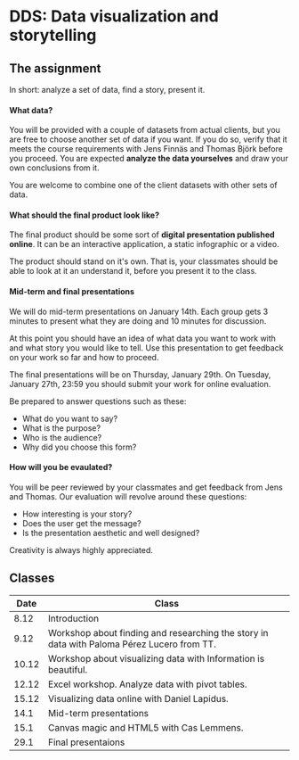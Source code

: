 # DDS: Data visualization and storytelling

## The assignment

In short: analyze a set of data, find a story, present it.

#### What data?

You will be provided with a couple of datasets from actual clients, but you are free to choose another set of data if you want. If you do so, verify that it meets the course requirements with Jens Finnäs and Thomas Björk before you proceed. You are expected __analyze the data yourselves__ and draw your own conclusions from it.

You are welcome to combine one of the client datasets with other sets of data. 

#### What should the final product look like?

The final product should be some sort of __digital presentation published online__. It can be an interactive application, a static infographic or a video.

The product should stand on it's own. That is, your classmates should be able to look at it an understand it, before you present it to the class.

#### Mid-term and final presentations

We will do mid-term presentations on January 14th. Each group gets 3 minutes to present what they are doing and 10 minutes for discussion.

At this point you should have an idea of what data you want to work with and what story you would like to tell. Use this presentation to get feedback on your work so far and how to proceed.

The final presentations will be on Thursday, January 29th. On Tuesday, January 27th, 23:59 you should submit your work for online evaluation.

Be prepared to answer questions such as these:

- What do you want to say?
- What is the purpose?
- Who is the audience?
- Why did you choose this form?

#### How will you be evaulated?

You will be peer reviewed by your classmates and get feedback from Jens and Thomas. Our evaluation will revolve around these questions:


- How interesting is your story?
- Does the user get the message? 
- Is the presentation aesthetic and well designed?

Creativity is always highly appreciated.

## Classes

Date | Class
---|---
8.12 | Introduction
9.12 | Workshop about finding and researching the story in data with Paloma Pérez Lucero from TT.
10.12 | Workshop about visualizing data with Information is beautiful.
12.12 | Excel workshop. Analyze data with pivot tables.
15.12 | Visualizing data online with Daniel Lapidus.
14.1 | Mid-term presentations
15.1 | Canvas magic and HTML5 with Cas Lemmens.
29.1 | Final presentaions

